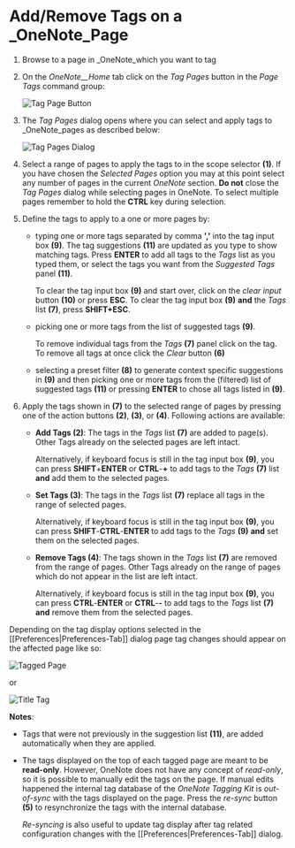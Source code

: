 # Add/Remove Tags on a _OneNote_Page

1. Browse to a page in _OneNote_which you want to tag
2. On the _OneNote__Home_ tab click on the _Tag Pages_ button in the _Page Tags_
   command group:

   ![Tag Page Button](images/TagPagesButton.png)

3. The _Tag Pages_  dialog opens where you can select and apply tags to
   _OneNote_pages as described below:

   ![Tag Pages Dialog](images/TagPagesDialog.png)

4. Select a range of pages to apply the tags to in the scope selector **(1)**.
   If you have chosen the _Selected Pages_ option you may at this point select
   any number of pages in the current _OneNote_ section.
   **Do not** close the _Tag Pages_ dialog while selecting pages in OneNote.
   To select multiple pages remember to hold the **CTRL** key during selection.

5. Define the tags to apply to a one or more pages by:
   * typing one or more tags separated by comma **','** into the tag input box **(9)**.
     The tag suggestions **(11)** are updated as you type to show matching tags.
     Press **ENTER** to add all tags to the _Tags_ list as you typed them, or select the tags
     you want from the _Suggested Tags_ panel **(11)**.

     To clear the tag input box **(9)** and start over, click on the _clear input_ button **(10)**
     or press **ESC**. To clear the tag input box **(9)** **and** the _Tags_ list **(7)**,
     press **SHIFT+ESC**.
   * picking one or more tags from the list of suggested tags **(9)**.

     To remove individual tags from the _Tags_ **(7)** panel click on the
     tag. To remove all tags at once click the _Clear_ button **(6)**
   * selecting a preset filter **(8)** to generate context specific suggestions in **(9)**
     and then picking one or more tags from the (filtered) list of suggested tags **(11)** or pressing
     **ENTER** to chose all tags listed in **(9)**.
6. Apply the tags shown in **(7)** to the selected range of pages by pressing one of the action
   buttons **(2)**, **(3)**, or **(4)**. Following actions are available:
   * **Add Tags (2)**: The tags in the _Tags_ list **(7)** are added to page(s).
     Other Tags already on the selected pages are left intact.

     Alternatively, if keyboard focus is still in the tag input box **(9)**, you can
     press **SHIFT**+**ENTER** or **CTRL**-**+** to add tags to the _Tags_ **(7)**
     list **and** add them to the selected pages.
   * **Set Tags (3)**: The tags in the _Tags_ list **(7)** replace all tags
     in the range of selected pages.

     Alternatively, if keyboard focus is still
     in the tag input box **(9)**, you can
     press **SHIFT**-**CTRL**-**ENTER**  to add tags to the _Tags_ **(9)**
     **and** set them on the selected pages.
   * **Remove Tags (4)**: The tags shown in the _Tags_ list **(7)** are removed from the
     range of pages. Other Tags already on the range of pages which do not appear
     in the list are left intact.

     Alternatively, if keyboard focus is still in the tag input box **(9)**, you can
     press **CTRL**-**ENTER** or **CTRL**-**-** to add tags to the _Tags_
     list **(7)** **and** remove them from the selected pages.


Depending on the tag display options selected in the [[Preferences|Preferences-Tab]] dialog
page tag changes should appear on the affected page like so:

![Tagged Page](https://github.com/WetHat/OnenoteTaggingKit/wiki/images/TaggedPage.png)

or

![Title Tag](https://github.com/WetHat/OnenoteTaggingKit/wiki/images/TitleTag.png)

**Notes**:

* Tags that were not previously in the suggestion list **(11)**,
  are added automatically when they are applied.

* The tags displayed on the top of each tagged page are meant to be **read-only**. However, OneNote
  does not have any concept of _read-only_, so it is possible to manually edit the
  tags on the page. If manual edits happened the internal tag database of the _OneNote Tagging Kit_
  is _out-of-sync_ with the tags displayed on the page. Press the _re-sync_ button **(5)** to
  resynchronize the tags with the internal database.
  
  _Re-syncing_ is also useful to update tag display after tag related configuration changes 
  with the [[Preferences|Preferences-Tab]] dialog.


